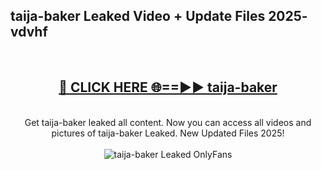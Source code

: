 <h2>taija-baker Leaked Video + Update Files 2025- vdvhf</h2>
<br>
<div align="center">
<h2><a href="https://libra.edu.pl?taija-baker" rel="nofollow">🔴 CLICK HERE 🌐==►► taija-baker</a></h2>
<br>
Get taija-baker leaked all content. Now you can access all videos and pictures of taija-baker Leaked. New Updated Files 2025!
<br>
<br>
<a href="https://libra.edu.pl?taija-baker" rel="nofollow" data-target="animated-image.originalLink"><img src="https://i.ibb.co.com/WyWwxjT/player-gif2.gif" alt="taija-baker Leaked OnlyFans" style="max-width: 100%; display: inline-block;" data-target="animated-image.originalImage"></a>
</div>
<br>